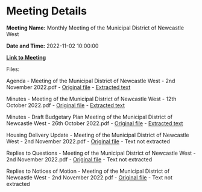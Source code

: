 # Meeting Details

**Meeting Name:** Monthly Meeting of the Municipal District of Newcastle West

**Date and Time:** 2022-11-02 10:00:00

**[Link to Meeting](https://www.limerick.ie/council/whats-on/monthly-meeting-municipal-district-newcastle-west-78)**

Files: 

Agenda - Meeting of the Municipal District of Newcastle West - 2nd November 2022.pdf - [Original file](https://www.limerick.ie/sites/default/files/media/documents/2022-11/00%202022-11-02%20Agenda%20November.pdf) - [Extracted text](./Agenda%20-%20Meeting%20of%20the%20Municipal%20District%20of%20Newcastle%20West%20-%202nd%20November%202022.md)

Minutes - Meeting of the Municipal District of Newcastle West - 12th October 2022.pdf - [Original file](https://www.limerick.ie/sites/default/files/media/documents/2022-11/01%28a%29%202022-10-12%20Minutes%20October.pdf) - [Extracted text](./Minutes%20-%20Meeting%20of%20the%20Municipal%20District%20of%20Newcastle%20West%20-%2012th%20October%202022.md)

Minutes - Draft Budgetary Plan Meeting of the Municipal District of Newcastle West - 26th October 2022.pdf - [Original file](https://www.limerick.ie/sites/default/files/media/documents/2022-11/01%28b%29%202022-10-26%20Minutes%20Draft%20Budgetary%20Plan%20Meeting.pdf) - [Extracted text](./Minutes%20-%20Draft%20Budgetary%20Plan%20Meeting%20of%20the%20Municipal%20District%20of%20Newcastle%20West%20-%2026th%20October%202022.md)

Housing Delivery Update - Meeting of the Municipal District of Newcastle West - 2nd November 2022.pdf - [Original file](https://www.limerick.ie/sites/default/files/media/documents/2022-11/02%202022-11-02%20Housing%20Delivery%20Update%20Oct%202022.pdf) - Text not extracted

Replies to Questions - Meeting of the Municipal District of Newcastle West - 2nd November 2022.pdf - [Original file](https://www.limerick.ie/sites/default/files/media/documents/2022-11/2022-11-02%20Replies%20to%20Questions.pdf) - Text not extracted

Replies to Notices of Motion - Meeting of the Municipal District of Newcastle West - 2nd November 2022.pdf - [Original file](https://www.limerick.ie/sites/default/files/media/documents/2022-11/2022-11-02%20Replies%20to%20NOM.pdf) - Text not extracted

